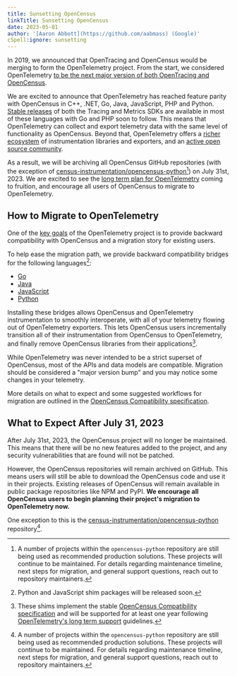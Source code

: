 ```yaml
---
title: Sunsetting OpenCensus
linkTitle: Sunsetting OpenCensus
date: 2023-05-01
author: '[Aaron Abbott](https://github.com/aabmass) (Google)'
cSpell:ignore: sunsetting
---
```


In 2019, we announced that OpenTracing and OpenCensus would be merging to form
the OpenTelemetry project. From the start, we considered OpenTelemetry
[to be the next major version of both OpenTracing and OpenCensus](https://www.cncf.io/blog/2019/05/21/a-brief-history-of-opentelemetry-so-far/).

We are excited to announce that OpenTelemetry has reached feature parity with
OpenCensus in C++, .NET, Go, Java, JavaScript, PHP and Python.
[Stable releases](/docs/languages/#status-and-releases) of both the Tracing and
Metrics SDKs are available in most of these languages with Go and PHP soon to
follow. This means that OpenTelemetry can collect and export telemetry data with
the same level of functionality as OpenCensus. Beyond that, OpenTelemetry offers
a [richer ecosystem](/ecosystem/) of instrumentation libraries and exporters,
and an
[active open source community](https://www.cncf.io/blog/2023/01/11/a-look-at-the-2022-velocity-of-cncf-linux-foundation-and-top-30-open-source-projects/).

As a result, we will be archiving all OpenCensus GitHub repositories (with the
exception of [census-instrumentation/opencensus-python][][^python-timeline]) on
July 31st, 2023. We are excited to see the
[long term plan for OpenTelemetry](https://medium.com/opentracing/a-roadmap-to-convergence-b074e5815289)
coming to fruition, and encourage all users of OpenCensus to migrate to
OpenTelemetry.

## How to Migrate to OpenTelemetry

One of the
[key goals](https://medium.com/opentracing/merging-opentracing-and-opencensus-f0fe9c7ca6f0)
of the OpenTelemetry project is to provide backward compatibility with
OpenCensus and a migration story for existing users.

To help ease the migration path, we provide backward compatibility bridges for
the following languages[^shim-next-release]:

- [Go][go shim]
- [Java][java shim]
- [JavaScript][js shim]
- [Python][python shim]

Installing these bridges allows OpenCensus and OpenTelemetry instrumentation to
smoothly interoperate, with all of your telemetry flowing out of OpenTelemetry
exporters. This lets OpenCensus users incrementally transition all of their
instrumentation from OpenCensus to OpenTelemetry, and finally remove OpenCensus
libraries from their applications[^shim-support].

While OpenTelemetry was never intended to be a strict superset of OpenCensus,
most of the APIs and data models are compatible. Migration should be considered
a "major version bump" and you may notice some changes in your telemetry.

More details on what to expect and some suggested workflows for migration are
outlined in the
[OpenCensus Compatibility specification](/docs/specs/otel/compatibility/opencensus#migration-path).

## What to Expect After July 31, 2023

After July 31st, 2023, the OpenCensus project will no longer be maintained. This
means that there will be no new features added to the project, and any security
vulnerabilities that are found will not be patched.

However, the OpenCensus repositories will remain archived on GitHub. This means
users will still be able to download the OpenCensus code and use it in their
projects. Existing releases of OpenCensus will remain available in public
package repositories like NPM and PyPI. **We encourage all OpenCensus users to
begin planning their project's migration to OpenTelemetry now.**

One exception to this is the [census-instrumentation/opencensus-python][]
repository[^python-timeline].

[go shim]:
  https://github.com/open-telemetry/opentelemetry-go/tree/main/bridge/opencensus
[java shim]:
  https://github.com/open-telemetry/opentelemetry-java/tree/main/opencensus-shim
[python shim]:
  https://github.com/open-telemetry/opentelemetry-python/tree/main/shim/opentelemetry-opencensus-shim
[js shim]:
  https://github.com/open-telemetry/opentelemetry-js/tree/main/experimental/packages/shim-opencensus
[census-instrumentation/opencensus-python]:
  https://github.com/census-instrumentation/opencensus-python

[^python-timeline]:
    A number of projects within the `opencensus-python` repository are still
    being used as recommended production solutions. These projects will continue
    to be maintained. For details regarding maintenance timeline, next steps for
    migration, and general support questions, reach out to repository
    maintainers.

[^shim-next-release]: Python and JavaScript shim packages will be released soon.
[^shim-support]:
    These shims implement the stable
    [OpenCensus Compatibility specification](/docs/specs/otel/compatibility/opencensus#migration-path)
    and will be supported for at least one year following
    [OpenTelemetry's long term support](/docs/specs/otel/versioning-and-stability/#long-term-support)
    guidelines.
